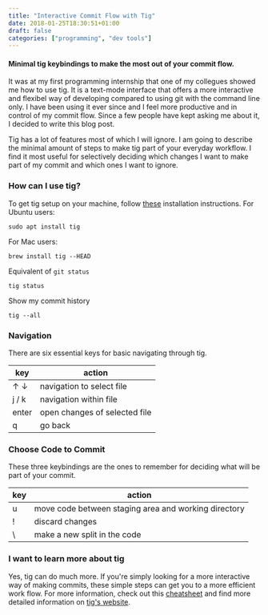 ```yaml
---
title: "Interactive Commit Flow with Tig"
date: 2018-01-25T18:30:51+01:00
draft: false
categories: ["programming", "dev tools"]
---
```


#### Minimal tig keybindings to make the most out of your commit flow.

It was at my first programming internship that one of my collegues showed me how to use tig. It is a text-mode interface that offers a more interactive and flexibel way of developing  compared to using git with the command line only. I have been using it ever since and I feel more productive and in control of my commit flow. Since a few people have kept asking me about it, I decided to write this blog post. 

Tig has a lot of features most of which I will ignore. I am going to describe the minimal amount of steps to make tig part of your everyday workflow. I find it most useful for selectively deciding which changes I want to make part of my commit and which ones I want to ignore. 


### How can I use tig?

To get tig setup on your machine, follow [these](https://github.com/jonas/tig/blob/master/INSTALL.adoc) installation instructions. For Ubuntu users: 

    sudo apt install tig

For Mac users: 

    brew install tig --HEAD

Equivalent of `git status`

    tig status

Show my commit history

	tig --all

### Navigation

There are six essential keys for basic navigating through tig.

key           | action                        |
--------------|-------------------------------|
↑ ↓           | navigation to select file     |
j / k         | navigation within file        |
enter         | open changes of selected file |
q             | go back                       | 

### Choose Code to Commit 

These three keybindings are the ones to remember for deciding what will be part of your commit. 

key           | action                                               |
--------------|------------------------------------------------------|
u             | move code between staging area and working directory |
!             | discard changes                                      |
\\            | make a new split in the code                         |

### I want to learn more about tig 

Yes, tig can do much more. If you're simply looking for a more interactive way of making commits, these simple steps can get you to a more efficient work flow. For more information, check out this [cheatsheet](https://devhints.io/tig) and find more detailed information on [tig's website](https://jonas.github.io/tig/).


